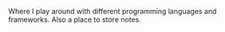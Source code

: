 Where I play around with different programming languages and frameworks. Also a place to store
notes.
